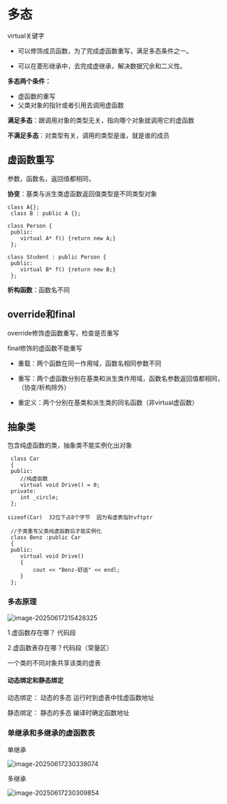 # 多态

virtual关键字

- 可以修饰成员函数，为了完成虚函数重写，满足多态条件之一。

- 可以在菱形继承中，去完成虚继承，解决数据冗余和二义性。

**多态两个条件：**

- 虚函数的重写
- 父类对象的指针或者引用去调用虚函数

**满足多态**：跟调用对象的类型无关，指向哪个对象就调用它的虚函数

**不满足多态**：对类型有关，调用的类型是谁，就是谁的成员

## 虚函数重写

参数，函数名，返回值都相同，

**协变**：基类与派生类虚函数返回值类型是不同类型对象

```
class A{};
 class B : public A {};
 
class Person {
 public:
    virtual A* f() {return new A;}
 };
 
class Student : public Person {
 public:
    virtual B* f() {return new B;}
 };
```

**析构函数**：函数名不同



## override和final

override修饰虚函数重写，检查是否重写

final修饰的虚函数不能重写

- 重载：两个函数在同一作用域，函数名相同参数不同

- 重写：两个虚函数分别在基类和派生类作用域，函数名参数返回值都相同，（协变/析构除外）

- 重定义：两个分别在基类和派生类的同名函数（非virtual虚函数）



## 抽象类

包含纯虚函数的类，抽象类不能实例化出对象

```
 class Car
 {
 public:
 	//纯虚函数
    virtual void Drive() = 0;
 private:
 	int _circle;
 };

sizeof(Car)  32位下占8个字节  因为有虚表指针vftptr
 
 //子类重写父类纯虚函数后才能实例化
 class Benz :public Car
 {
 public:
    virtual void Drive()
    {
        cout << "Benz-舒适" << endl;
    }
 };
```

### 多态原理

![image-20250617215428325](C:\Users\LIYUFENG\AppData\Roaming\Typora\typora-user-images\image-20250617215428325.png)

1.虚函数存在哪？  代码段

2.虚函数表存在哪？代码段（常量区）

一个类的不同对象共享该类的虚表

#### 动态绑定和静态绑定

动态绑定： 动态的多态   运行时到虚表中找虚函数地址

静态绑定： 静态的多态   编译时确定函数地址

### 单继承和多继承的虚函数表

单继承

![image-20250617230338074](C:\Users\LIYUFENG\AppData\Roaming\Typora\typora-user-images\image-20250617230338074.png)

多继承

![image-20250617230309854](C:\Users\LIYUFENG\AppData\Roaming\Typora\typora-user-images\image-20250617230309854.png)
